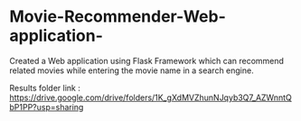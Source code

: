 # Movie-Recommender-Web-application-
Created a Web application using Flask Framework which can recommend related movies while entering the movie name in a search engine.

Results folder link : https://drive.google.com/drive/folders/1K_gXdMVZhunNJqyb3Q7_AZWnntQbP1PP?usp=sharing
